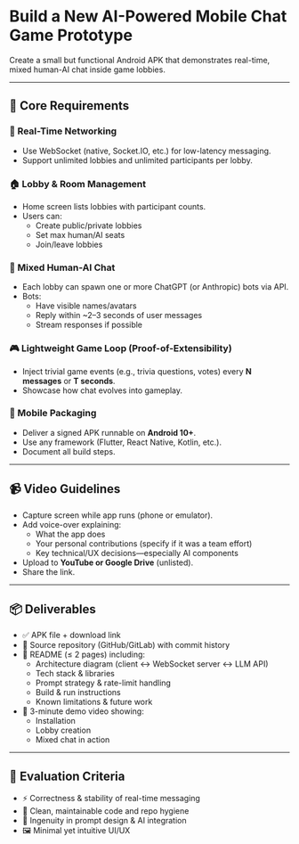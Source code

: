 # Build a New AI-Powered Mobile Chat Game Prototype

Create a small but functional Android APK that demonstrates real-time, mixed human-AI chat inside game lobbies.

---

## 🧩 Core Requirements

### 🔌 Real-Time Networking
- Use WebSocket (native, Socket.IO, etc.) for low-latency messaging.
- Support unlimited lobbies and unlimited participants per lobby.

### 🏠 Lobby & Room Management
- Home screen lists lobbies with participant counts.
- Users can:
  - Create public/private lobbies
  - Set max human/AI seats
  - Join/leave lobbies

### 🤖 Mixed Human-AI Chat
- Each lobby can spawn one or more ChatGPT (or Anthropic) bots via API.
- Bots:
  - Have visible names/avatars
  - Reply within ~2–3 seconds of user messages
  - Stream responses if possible

### 🎮 Lightweight Game Loop (Proof-of-Extensibility)
- Inject trivial game events (e.g., trivia questions, votes) every **N messages** or **T seconds**.
- Showcase how chat evolves into gameplay.

### 📱 Mobile Packaging
- Deliver a signed APK runnable on **Android 10+**.
- Use any framework (Flutter, React Native, Kotlin, etc.).
- Document all build steps.

---

## 📹 Video Guidelines

- Capture screen while app runs (phone or emulator).
- Add voice-over explaining:
  - What the app does
  - Your personal contributions (specify if it was a team effort)
  - Key technical/UX decisions—especially AI components
- Upload to **YouTube or Google Drive** (unlisted).
- Share the link.

---

## 📦 Deliverables

- ✅ APK file + download link
- 📁 Source repository (GitHub/GitLab) with commit history
- 📄 README (≤ 2 pages) including:
  - Architecture diagram (client ↔ WebSocket server ↔ LLM API)
  - Tech stack & libraries
  - Prompt strategy & rate-limit handling
  - Build & run instructions
  - Known limitations & future work
- 🎥 3-minute demo video showing:
  - Installation
  - Lobby creation
  - Mixed chat in action

---

## 🧪 Evaluation Criteria

- ⚡ Correctness & stability of real-time messaging
- 🧼 Clean, maintainable code and repo hygiene
- 🧠 Ingenuity in prompt design & AI integration
- 🖼️ Minimal yet intuitive UI/UX
